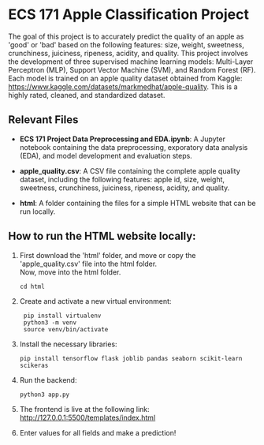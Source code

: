 # ECS 171 Apple Classification Project

The goal of this project is to accurately predict the quality of an apple as 'good' or 'bad' based on the following features: size, weight, sweetness, crunchiness, juiciness, ripeness, acidity, and quality. This project involves the development of three supervised machine learning models: Multi-Layer Perceptron (MLP), Support Vector Machine (SVM), and Random Forest (RF). Each model is trained on an apple quality dataset obtained from Kaggle: <https://www.kaggle.com/datasets/markmedhat/apple-quality>. This is a highly rated, cleaned, and standardized dataset.

## Relevant Files
- **ECS 171 Project Data Preprocessing and EDA.ipynb**: A Jupyter notebook containing the data preprocessing, exporatory data analysis (EDA), and model development and evaluation steps.

- **apple_quality.csv**: A CSV file containing the complete apple quality dataset, including the following features: apple id, size, weight, sweetness, crunchiness, juiciness, ripeness, acidity, and quality.

- **html**: A folder containing the files for a simple HTML website that can be run locally.

## How to run the HTML website locally:
1. First download the 'html' folder, and move or copy the 'apple_quality.csv' file into the html folder. <br>
Now, move into the html folder.
   ```(bash)
   cd html
3. Create and activate a new virtual environment:
    ```(bash)
     pip install virtualenv
     python3 -m venv
     source venv/bin/activate
    ```
3. Install the necessary libraries:
   ```(bash)
   pip install tensorflow flask joblib pandas seaborn scikit-learn scikeras
   ```
4. Run the backend:
   ```(bash)
   python3 app.py
5. The frontend is live at the following link: <br>
    <http://127.0.0.1:5500/templates/index.html>
   
6. Enter values for all fields and make a prediction!
